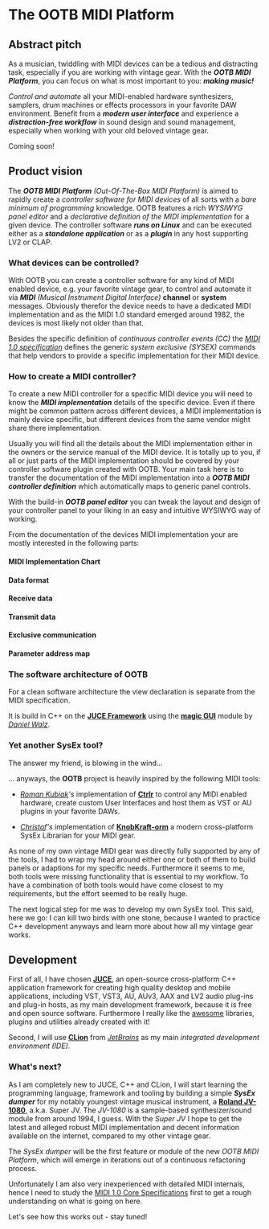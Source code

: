 # The OOTB MIDI Platform

## Abstract pitch

As a musician, twiddling with MIDI devices can be a tedious and distracting task, especially if you are working with vintage gear. With the ***OOTB MIDI Platform***, you can focus on what is most important to you: ***making music!***

*Control and automate* all your MIDI-enabled hardware synthesizers, samplers, drum machines or effects processors in your favorite DAW environment. Benefit from a ***modern user interface*** and experience a ***distraction-free workflow*** in sound design and sound management, especially when working with your old beloved vintage gear.

Coming soon!

## Product vision

The ***OOTB MIDI Platform** (Out-Of-The-Box MIDI Platform)* is aimed to rapidly create a *controller software for MIDI devices* of all sorts with a *bare minimum of programming* knowledge. OOTB features a rich *WYSIWYG panel editor* and a *declarative definition of the MIDI implementation* for a given device. The controller software ***runs on Linux*** and can be executed either as a ***standalone application*** or as a ***plugin*** in any host supporting LV2 or CLAP.

### What devices can be controlled?

With OOTB you can create a controller software for any kind of MIDI enabled device, e.g. your favorite vintage gear, to control and automate it via ***MIDI** (Musical Instrument Digital Interface)* **channel** or **system** messages. Obviously therefor the device needs to have a dedicated MIDI implementation and as the MIDI 1.0 standard emerged around 1982, the devices is most likely not older than that.

Besides the specific definition of *continuous controller events (CC)* the *[MIDI 1.0 specification](https://https://midi.org/specifications/midi1-specifications)* defines the generic *system exclusive (SYSEX)* commands that help vendors to provide a specific implementation for their MIDI device.

### How to create a MIDI controller?

To create a new MIDI controller for a specific MIDI device you will need to know the ***MIDI implementation*** details of the specific device. Even if there might be common pattern across different devices, a MIDI implementation is mainly device specific, but different devices from the same vendor might share there implementation.

Usually you will find all the details about the MIDI implementation either in the owners or the service manual of the MIDI device. It is totally up to you, if all or just parts of the MIDI implementation should be covered by your controller software plugin created with OOTB. Your main task here is to transfer the documentation of the MIDI implementation into a  ***OOTB MIDI controller definition*** which automatically maps to generic panel controls.

With the build-in ***OOTB panel editor*** you can tweak the layout and design of your controller panel to your liking in an easy and intuitive WYSIWYG way of working.

From the documentation of the devices MIDI implementation your are mostly interested in the following parts:

#### MIDI Implementation Chart
#### Data format
#### Receive data
#### Transmit data
#### Exclusive communication
#### Parameter address map

### The software architecture of OOTB

For a clean software architecture the view declaration is separate from the MIDI specification.

It is build in C++ on the [**JUCE Framework**](https://github.com/juce-framework/JUCE) using the **[magic GUI](https://github.com/ffAudio/foleys_gui_magic)** module by *[Daniel Walz](https://github.com/ffAudio)*.

### Yet another SysEx tool?

The answer my friend, is blowing in the wind... 

... anyways, the **OOTB** project is heavily inspired by the following MIDI tools:

- *[Roman Kubiak](https://github.com/RomanKubiak)'s* implementation of **[Ctrlr](https://github.com/RomanKubiak/ctrlr/)** to control any MIDI enabled hardware, create custom User Interfaces and host them as VST or AU plugins in your favorite DAWs. 

- *[Christof](https://github.com/christofmuc)'s* implementation of **[KnobKraft-orm](https://github.com/christofmuc/KnobKraft-orm)** a modern cross-platform SysEx Librarian for your MIDI gear.

As none of my own vintage MIDI gear was directly fully supported by any of the tools, I had to wrap my head around either one or both of them to build panels or adaptions for my specific needs. Furthermore it seems to me, both tools were missing functionality that is essential to my workflow. To have a combination of both tools would have come closest to my requirements, but the effort seemed to be really huge.

The next logical step for me was to develop my own SysEx tool. This said, here we go: I can kill two birds with one stone, because I wanted to practice C++ development anyways and learn more about how all my vintage gear works.

## Development

First of all, I have chosen **[JUCE](https://github.com/juce-framework/JUCE/)**, an open-source cross-platform C++ application framework for creating high quality desktop and mobile applications, including VST, VST3, AU, AUv3, AAX and LV2 audio plug-ins and plug-in hosts, as my main development framework, because it is free and open source software. Furthermore I really like the [awesome](https://github.com/sudara/awesome-juce) libraries, plugins and utilities already created with it!

Second, I will use **[CLion](https://www.jetbrains.com/clion/)** from *[JetBrains](https://www.jetbrains.com/)* as my main *integrated development environment (IDE)*.

### What's next?

As I am completely new to JUCE, C++ and CLion, I will start learning the programming language, framework and tooling by building a simple ***SysEx dumper*** for my notably youngest vintage musical instrument, a **[Roland JV-1080](https://www.soundonsound.com/reviews/roland-super-jv1080)**, a.k.a. Super JV. The *JV-1080* is a sample-based synthesizer/sound module from around 1994, I guess. With the *Super JV* I hope to get the latest and alleged robust MIDI implementation and decent information available on the internet, compared to my other vintage gear.

The *SysEx dumper* will be the first feature or module of the new *OOTB MIDI Platform*, which will emerge in iterations out of a continuous refactoring process.

Unfortunately I am also very inexperienced with detailed MIDI internals, hence I need to study the [MIDI 1.0 Core Specifications](https://midi.org/specifications/midi1-specifications/midi-1-0-core-specifications) first to get a rough understanding on what is going on here.

Let's see how this works out - stay tuned!